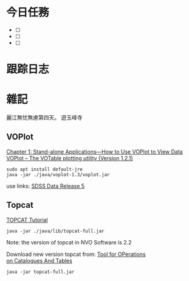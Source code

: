 # 今日任務

- [ ] 
- [ ] 
- [ ] 

# 跟踪日志



# 雜記
麗江無忧無慮第四天。
遊玉峰寺
## VOPlot
[Chapter 1: Stand-alone Applications—How to Use VOPlot to View Data](https://aspbooks.org/a/volumes/article_details/?paper_id=27922)
[VOPlot – The VOTable plotting utility (Version 1.2.1)](http://cdsarc.u-strasbg.fr/vizier/VOPlot/)

```
sudo apt install default-jre 
java -jar ./java/voplot-1.3/voplot.jar
```

use links:
[SDSS Data Release 5](https://classic.sdss.org/dr5/index.html)

## Topcat
[TOPCAT Tutorial](https://www.g-vo.org/pmwiki/uploads/VOWorkshop/topcat.pdf)

```
java -jar ./java/lib/topcat-full.jar 
```
Note: the version of topcat in NVO Software is 2.2

Download new version topcat from:
[Tool for OPerations on Catalogues And Tables](https://www.star.bris.ac.uk/~mbt/topcat/)

```
java -jar topcat-full.jar 
```

